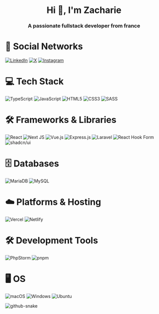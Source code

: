 <h1 align="center">Hi 👋, I'm Zacharie</h1>
<h3 align="center">A passionate fullstack developer from france</h3>

# 📱 **Social Networks**

[![LinkedIn](https://custom-icon-badges.demolab.com/badge/LinkedIn-0A66C2?logo=linkedin-white&logoColor=fff)](https://www.linkedin.com/in/zacharie-dos-santos-6106441aa/)
[![X](https://img.shields.io/badge/X-%23000000.svg?logo=X&logoColor=white)](https://twitter.com/zacharieds)
[![Instagram](https://img.shields.io/badge/Instagram-%23E4405F.svg?logo=Instagram&logoColor=white)](https://instagram.com/zachariedos)

# 💻 **Tech Stack**

![TypeScript](https://img.shields.io/badge/typescript-%23007ACC.svg?style=for-the-badge&logo=typescript&logoColor=white) ![JavaScript](https://img.shields.io/badge/javascript-F7DF1E?style=for-the-badge&logo=javascript&logoColor=black) ![HTML5](https://img.shields.io/badge/html5-%23E34F26.svg?style=for-the-badge&logo=html5&logoColor=white) ![CSS3](https://img.shields.io/badge/css3-%231572B6.svg?style=for-the-badge&logo=css3&logoColor=white) ![SASS](https://img.shields.io/badge/SASS-hotpink.svg?style=for-the-badge&logo=SASS&logoColor=white)

# 🛠️ **Frameworks & Libraries**

![React](https://img.shields.io/badge/react-%2320232a.svg?style=for-the-badge&logo=react&logoColor=%2361DAFB) ![Next JS](https://img.shields.io/badge/Next-black?style=for-the-badge&logo=next.js&logoColor=white) ![Vue.js](https://img.shields.io/badge/Vue.js-4FC08D?logo=vuedotjs&logoColor=fff) ![Express.js](https://img.shields.io/badge/express.js-%23404d59.svg?style=for-the-badge&logo=express&logoColor=%2361DAFB) ![Laravel](https://img.shields.io/badge/Laravel-%23FF2D20.svg?logo=laravel&logoColor=white) ![React Hook Form](https://img.shields.io/badge/React%20Hook%20Form-EC5990?logo=reacthookform&logoColor=fff) ![shadcn/ui](https://img.shields.io/badge/shadcn%2Fui-000?logo=shadcnui&logoColor=fff)

# 🗄️ **Databases**

![MariaDB](https://img.shields.io/badge/MariaDB-003545?logo=mariadb&logoColor=white) ![MySQL](https://img.shields.io/badge/MySQL-4479A1?logo=mysql&logoColor=fff)

# ☁️ **Platforms & Hosting**

![Vercel](https://img.shields.io/badge/vercel-%23000000.svg?style=for-the-badge&logo=vercel&logoColor=white) ![Netlify](https://img.shields.io/badge/Netlify-%23000000.svg?logo=netlify&logoColor=#00C7B7)

# 🛠️ **Development Tools**

![PhpStorm](https://img.shields.io/badge/PhpStorm-000?logo=phpstorm&logoColor=fff) ![pnpm](https://img.shields.io/badge/pnpm-F69220?logo=pnpm&logoColor=fff)

# 🖥️ **OS**

![macOS](https://img.shields.io/badge/macOS-000000?logo=apple&logoColor=F0F0F0) ![Windows](https://custom-icon-badges.demolab.com/badge/Windows-0078D6?logo=windows11&logoColor=white) ![Ubuntu](https://img.shields.io/badge/Ubuntu-E95420?logo=ubuntu&logoColor=white)


<picture>
  <source media="(prefers-color-scheme: dark)" srcset="https://raw.githubusercontent.com/zachariedos/zachariedos/output/github-snake-dark.svg" />
  <source media="(prefers-color-scheme: light)" srcset="https://raw.githubusercontent.com/zachariedos/zachariedos/output/github-snake.svg" />
  <img alt="github-snake" src="https://raw.githubusercontent.com/tobiasmeyhoefer/zachariedos/output/github-snake.svg" />
</picture>

